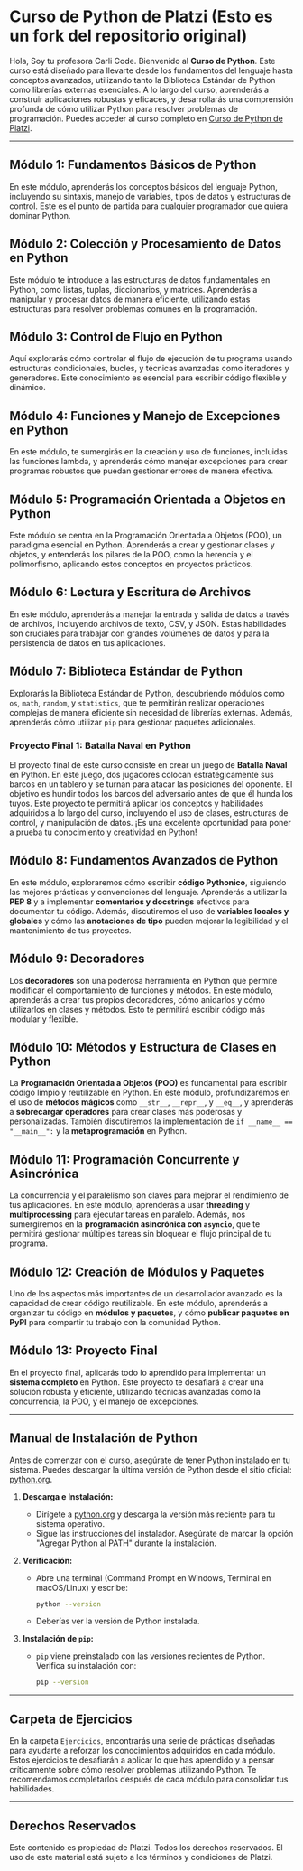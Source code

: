# Curso de Python de Platzi (Esto es un fork del repositorio original)


Hola, Soy tu profesora Carli Code. Bienvenido al **Curso de Python**. Este curso está diseñado para llevarte desde los fundamentos del lenguaje hasta conceptos avanzados, utilizando tanto la Biblioteca Estándar de Python como librerías externas esenciales. A lo largo del curso, aprenderás a construir aplicaciones robustas y eficaces, y desarrollarás una comprensión profunda de cómo utilizar Python para resolver problemas de programación. Puedes acceder al curso completo en [Curso de Python de Platzi](https://platzi.com/cursos/python/).


---

## Módulo 1: Fundamentos Básicos de Python
En este módulo, aprenderás los conceptos básicos del lenguaje Python, incluyendo su sintaxis, manejo de variables, tipos de datos y estructuras de control. Este es el punto de partida para cualquier programador que quiera dominar Python.

## Módulo 2: Colección y Procesamiento de Datos en Python
Este módulo te introduce a las estructuras de datos fundamentales en Python, como listas, tuplas, diccionarios, y matrices. Aprenderás a manipular y procesar datos de manera eficiente, utilizando estas estructuras para resolver problemas comunes en la programación.

## Módulo 3: Control de Flujo en Python
Aquí explorarás cómo controlar el flujo de ejecución de tu programa usando estructuras condicionales, bucles, y técnicas avanzadas como iteradores y generadores. Este conocimiento es esencial para escribir código flexible y dinámico.

## Módulo 4: Funciones y Manejo de Excepciones en Python
En este módulo, te sumergirás en la creación y uso de funciones, incluidas las funciones lambda, y aprenderás cómo manejar excepciones para crear programas robustos que puedan gestionar errores de manera efectiva.

## Módulo 5: Programación Orientada a Objetos en Python
Este módulo se centra en la Programación Orientada a Objetos (POO), un paradigma esencial en Python. Aprenderás a crear y gestionar clases y objetos, y entenderás los pilares de la POO, como la herencia y el polimorfismo, aplicando estos conceptos en proyectos prácticos.

## Módulo 6: Lectura y Escritura de Archivos
En este módulo, aprenderás a manejar la entrada y salida de datos a través de archivos, incluyendo archivos de texto, CSV, y JSON. Estas habilidades son cruciales para trabajar con grandes volúmenes de datos y para la persistencia de datos en tus aplicaciones.

## Módulo 7: Biblioteca Estándar de Python
Explorarás la Biblioteca Estándar de Python, descubriendo módulos como `os`, `math`, `random`, y `statistics`, que te permitirán realizar operaciones complejas de manera eficiente sin necesidad de librerías externas. Además, aprenderás cómo utilizar `pip` para gestionar paquetes adicionales.

### Proyecto Final 1: Batalla Naval en Python

El proyecto final de este curso consiste en crear un juego de **Batalla Naval** en Python. En este juego, dos jugadores colocan estratégicamente sus barcos en un tablero y se turnan para atacar las posiciones del oponente. El objetivo es hundir todos los barcos del adversario antes de que él hunda los tuyos. Este proyecto te permitirá aplicar los conceptos y habilidades adquiridos a lo largo del curso, incluyendo el uso de clases, estructuras de control, y manipulación de datos. ¡Es una excelente oportunidad para poner a prueba tu conocimiento y creatividad en Python!

## Módulo 8: Fundamentos Avanzados de Python
En este módulo, exploraremos cómo escribir **código Pythonico**, siguiendo las mejores prácticas y convenciones del lenguaje. Aprenderás a utilizar la **PEP 8** y a implementar **comentarios y docstrings** efectivos para documentar tu código. Además, discutiremos el uso de **variables locales y globales** y cómo las **anotaciones de tipo** pueden mejorar la legibilidad y el mantenimiento de tus proyectos.

## Módulo 9: Decoradores
Los **decoradores** son una poderosa herramienta en Python que permite modificar el comportamiento de funciones y métodos. En este módulo, aprenderás a crear tus propios decoradores, cómo anidarlos y cómo utilizarlos en clases y métodos. Esto te permitirá escribir código más modular y flexible.

## Módulo 10: Métodos y Estructura de Clases en Python
La **Programación Orientada a Objetos (POO)** es fundamental para escribir código limpio y reutilizable en Python. En este módulo, profundizaremos en el uso de **métodos mágicos** como `__str__`, `__repr__`, y `__eq__`, y aprenderás a **sobrecargar operadores** para crear clases más poderosas y personalizadas. También discutiremos la implementación de `if __name__ == "__main__":` y la **metaprogramación** en Python.

## Módulo 11: Programación Concurrente y Asincrónica
La concurrencia y el paralelismo son claves para mejorar el rendimiento de tus aplicaciones. En este módulo, aprenderás a usar **threading** y **multiprocessing** para ejecutar tareas en paralelo. Además, nos sumergiremos en la **programación asincrónica con `asyncio`**, que te permitirá gestionar múltiples tareas sin bloquear el flujo principal de tu programa.

## Módulo 12: Creación de Módulos y Paquetes
Uno de los aspectos más importantes de un desarrollador avanzado es la capacidad de crear código reutilizable. En este módulo, aprenderás a organizar tu código en **módulos y paquetes**, y cómo **publicar paquetes en PyPI** para compartir tu trabajo con la comunidad Python.

## Módulo 13: Proyecto Final
En el proyecto final, aplicarás todo lo aprendido para implementar un **sistema completo** en Python. Este proyecto te desafiará a crear una solución robusta y eficiente, utilizando técnicas avanzadas como la concurrencia, la POO, y el manejo de excepciones.

---

## Manual de Instalación de Python

Antes de comenzar con el curso, asegúrate de tener Python instalado en tu sistema. Puedes descargar la última versión de Python desde el sitio oficial: [python.org](https://www.python.org/downloads/).

1. **Descarga e Instalación:**
   - Dirígete a [python.org](https://www.python.org/downloads/) y descarga la versión más reciente para tu sistema operativo.
   - Sigue las instrucciones del instalador. Asegúrate de marcar la opción "Agregar Python al PATH" durante la instalación.

2. **Verificación:**
   - Abre una terminal (Command Prompt en Windows, Terminal en macOS/Linux) y escribe:
     ```bash
     python --version
     ```
   - Deberías ver la versión de Python instalada.

3. **Instalación de `pip`:**
   - `pip` viene preinstalado con las versiones recientes de Python. Verifica su instalación con:
     ```bash
     pip --version
     ```

---

## Carpeta de Ejercicios

En la carpeta `Ejercicios`, encontrarás una serie de prácticas diseñadas para ayudarte a reforzar los conocimientos adquiridos en cada módulo. Estos ejercicios te desafiarán a aplicar lo que has aprendido y a pensar críticamente sobre cómo resolver problemas utilizando Python. Te recomendamos completarlos después de cada módulo para consolidar tus habilidades.

---

## Derechos Reservados

Este contenido es propiedad de Platzi. Todos los derechos reservados. El uso de este material está sujeto a los términos y condiciones de Platzi.

